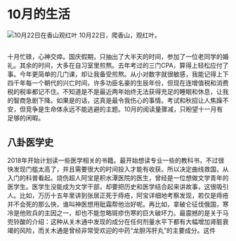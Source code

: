 # 10月的生活
![10月22日在香山观红叶](https://img3.doubanio.com/view/photo/l/oEG7x3eSDy6r8DcUkSWIXw/166705804/x2538662801.jpg)
10月22日，爬香山，观红叶。
##
十月忙碌，心神交瘁。国庆假期，只抽出了大半天的时间，参加了一位老同学的婚礼。其余的时间，大多在自习室里煎熬。去年考过的三门CPA，算得上轻松应付了事。今年更简单的几门课，却让我备受煎熬。从小对数字就很敏感，我能记得上下四千年每一个朝代的兴亡时间，许多功臣名豪的生辰年份，但现在连增值税和消费税的税率都记不住。不知道是不是最近两年始终无法获得充足的睡眠和休息，让我的智商急剧下降。如果是的话，这真是最令我伤心的事情。考试和秋招让人焦躁不安，但竞争是生命体永远不能逃避的主题。10月的阅读量骤减，只盼望十一月有足够的闲暇。
## 八卦医学史
2018年开始计划读一些医学相关的书籍。最开始想读专业一些的教科书，不过很快发现门槛太高了，并且需要很大的时间投入才能有收获。所以决定曲线救国，从入门的科普看起。烧伤超人阿宝是积水潭医院的医生，曾经是一位想做文学青年的医学生。医学生没能成为文学干部，却要把历史和医学结合起来讲故事，这很吸引人。比如，万历十五年里讲到张居正死于痔疮，阿宝详细地考察发现，若仅是痔疮并不会死的那么快，谁叫神医想用砒霜帮他治好呢。再比如，拿破仑征伐俄国，寒冷是他败兵的主因之一，却也不能忽略斑疹伤寒的巨大破坏力。最震撼的是关于马兜铃酸的介绍：这种从关木通中发现的成分在任何剂量水平下都有大幅增加肾脏衰竭的风险，而关木通是曾经非常受欢迎的中药“龙胆泻肝丸”的主要成分。这件

<!--stackedit_data:
eyJoaXN0b3J5IjpbNDc1MTk1Mjk3LDE1Nzk3NTM3NTksMTQ5NT
M2OTg2MiwtMTg4MTU5Mzc0NSwtMTA1ODYzNjUyOF19
-->